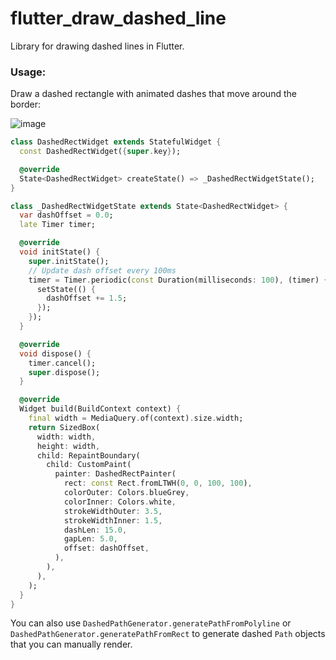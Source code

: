 # flutter_draw_dashed_line
Library for drawing dashed lines in Flutter.

### Usage:

Draw a dashed rectangle with animated dashes that move around the border:

![image](https://github.com/lukehutch/flutter_draw_dashed_line/assets/811305/57762079-83fb-4778-90b2-bf96665def27)

```dart
class DashedRectWidget extends StatefulWidget {
  const DashedRectWidget({super.key});

  @override
  State<DashedRectWidget> createState() => _DashedRectWidgetState();
}

class _DashedRectWidgetState extends State<DashedRectWidget> {
  var dashOffset = 0.0;
  late Timer timer;

  @override
  void initState() {
    super.initState();
    // Update dash offset every 100ms
    timer = Timer.periodic(const Duration(milliseconds: 100), (timer) {
      setState(() {
        dashOffset += 1.5;
      });
    });
  }

  @override
  void dispose() {
    timer.cancel();
    super.dispose();
  }

  @override
  Widget build(BuildContext context) {
    final width = MediaQuery.of(context).size.width;
    return SizedBox(
      width: width,
      height: width,
      child: RepaintBoundary(
        child: CustomPaint(
          painter: DashedRectPainter(
            rect: const Rect.fromLTWH(0, 0, 100, 100),
            colorOuter: Colors.blueGrey,
            colorInner: Colors.white,
            strokeWidthOuter: 3.5,
            strokeWidthInner: 1.5,
            dashLen: 15.0,
            gapLen: 5.0,
            offset: dashOffset,
          ),
        ),
      ),
    );
  }
}
```

You can also use `DashedPathGenerator.generatePathFromPolyline` or `DashedPathGenerator.generatePathFromRect` to generate dashed `Path` objects that you can manually render.
